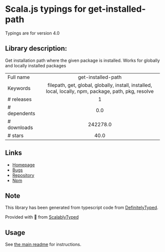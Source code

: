 
# Scala.js typings for get-installed-path

Typings are for version 4.0

## Library description:
Get installation path where the given package is installed. Works for globally and locally installed packages

|                    |                 |
| ------------------ | :-------------: |
| Full name          | get-installed-path |
| Keywords           | filepath, get, global, globally, install, installed, local, locally, npm, package, path, pkg, resolve |
| # releases         | 1 |
| # dependents       | 0.0 |
| # downloads        | 242278.0 |
| # stars            | 40.0 |

## Links
- [Homepage](https://github.com/tunnckoCore/get-installed-path)
- [Bugs](https://github.com/tunnckoCore/get-installed-path/issues)
- [Repository](https://github.com/tunnckoCore/get-installed-path)
- [Npm](https://www.npmjs.com/package/get-installed-path)
    


## Note
This library has been generated from typescript code from [DefinitelyTyped](https://definitelytyped.org).

Provided with :purple_heart: from [ScalablyTyped](https://github.com/oyvindberg/ScalablyTyped)

## Usage
See [the main readme](../../readme.md) for instructions.


